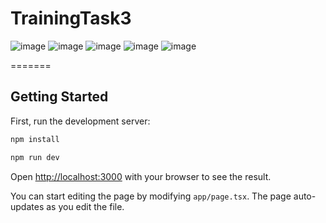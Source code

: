 
# TrainingTask3

![image](https://github.com/user-attachments/assets/367eb9d7-c24b-4320-84e2-e074b5224768)
![image](https://github.com/user-attachments/assets/38f0cc04-9c23-4b82-96b9-1387350ebab6)
![image](https://github.com/user-attachments/assets/5c794712-4b63-4f71-8799-97ea1fc676e4)
![image](https://github.com/user-attachments/assets/9e62f9c4-50db-4bdf-b74b-8ba50d75d1bf)
![image](https://github.com/user-attachments/assets/4417c7d2-1296-4fa9-8084-1b7f4f07e3ff)

=======
## Getting Started

First, run the development server:

```bash
npm install

npm run dev
```

Open [http://localhost:3000](http://localhost:3000) with your browser to see the result.

You can start editing the page by modifying `app/page.tsx`. The page auto-updates as you edit the file.
